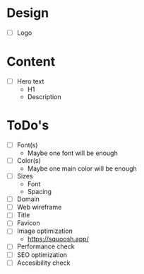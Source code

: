 # Design

* [ ] Logo

# Content

* [ ] Hero text
  * H1
  * Description

# ToDo's

* [ ] Font(s)
  * Maybe one font will be enough
* [ ] Color(s)
  * Maybe one main color will be enough
* [ ] Sizes
  * Font
  * Spacing
* [ ] Domain
* [ ] Web wireframe
* [ ] Title
* [ ] Favicon
* [ ] Image optimization
  * https://squoosh.app/
* [ ] Performance check
* [ ] SEO optimization
* [ ] Accesibility check
